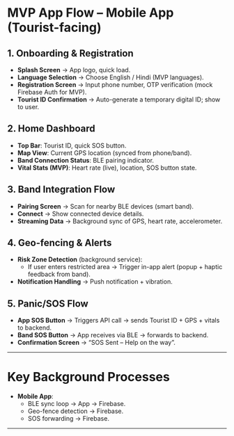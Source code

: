 # MVP App Flow – Mobile App (Tourist-facing)

## 1. Onboarding & Registration
- **Splash Screen** → App logo, quick load.
- **Language Selection** → Choose English / Hindi (MVP languages).
- **Registration Screen** → Input phone number, OTP verification (mock Firebase Auth for MVP).
- **Tourist ID Confirmation** → Auto-generate a temporary digital ID; show to user.

## 2. Home Dashboard
- **Top Bar**: Tourist ID, quick SOS button.
- **Map View**: Current GPS location (synced from phone/band).
- **Band Connection Status**: BLE pairing indicator.
- **Vital Stats (MVP)**: Heart rate (live), location, SOS button state.

## 3. Band Integration Flow
- **Pairing Screen** → Scan for nearby BLE devices (smart band).
- **Connect** → Show connected device details.
- **Streaming Data** → Background sync of GPS, heart rate, accelerometer.

## 4. Geo-fencing & Alerts
- **Risk Zone Detection** (background service):
  - If user enters restricted area → Trigger in-app alert (popup + haptic feedback from band).
- **Notification Handling** → Push notification + vibration.

## 5. Panic/SOS Flow
- **App SOS Button** → Triggers API call → sends Tourist ID + GPS + vitals to backend.
- **Band SOS Button** → App receives via BLE → forwards to backend.
- **Confirmation Screen** → “SOS Sent – Help on the way”.

---

# Key Background Processes
- **Mobile App**:
  - BLE sync loop → App → Firebase.
  - Geo-fence detection → Firebase.
  - SOS forwarding → Firebase.

---

